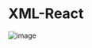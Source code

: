 # XML-React

![image](https://user-images.githubusercontent.com/85346476/218072346-cdf34867-d3d7-4e16-a061-992b15684d48.png)
